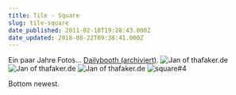 ```yaml
---
title: Tile - Square
slug: tile-square
date_published: 2011-02-10T19:28:43.000Z
date_updated: 2018-08-22T09:38:41.000Z
---
```


Ein paar Jahre Fotos... [Dailybooth (archiviert)](http://web.archive.org/web/20110120073126/http://dailybooth.com:80/thafaker).
![Jan of thafaker.de](//picdump.thafaker.de/2011/02/square1-580x539.png)
![Jan of thafaker.de](//picdump.thafaker.de/2011/02/square2-580x360.png)
![Jan of thafaker.de](//picdump.thafaker.de/2011/02/square3-580x539.png)
![square#4](//picdump.thafaker.de/2011/02/square4-580x359.png)

Bottom newest.
